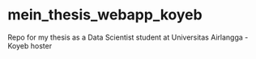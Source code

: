 # mein_thesis_webapp_koyeb
Repo for my thesis as a Data Scientist student at Universitas Airlangga - Koyeb hoster
